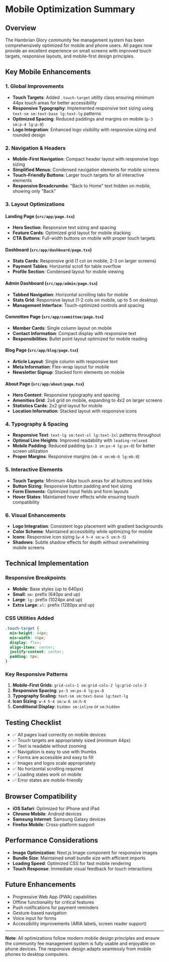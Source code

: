 # Mobile Optimization Summary

## Overview
The Hambrian Glory community fee management system has been comprehensively optimized for mobile and phone users. All pages now provide an excellent experience on small screens with improved touch targets, responsive layouts, and mobile-first design principles.

## Key Mobile Enhancements

### 1. Global Improvements
- **Touch Targets**: Added `.touch-target` utility class ensuring minimum 44px touch areas for better accessibility
- **Responsive Typography**: Implemented responsive text sizing using `text-sm sm:text-base lg:text-lg` patterns
- **Optimized Spacing**: Reduced paddings and margins on mobile (`p-3 sm:p-4 lg:p-8`)
- **Logo Integration**: Enhanced logo visibility with responsive sizing and rounded design

### 2. Navigation & Headers
- **Mobile-First Navigation**: Compact header layout with responsive logo sizing
- **Simplified Menus**: Condensed navigation elements for mobile screens
- **Touch-Friendly Buttons**: Larger touch targets for all interactive elements
- **Responsive Breadcrumbs**: "Back to Home" text hidden on mobile, showing only "Back"

### 3. Layout Optimizations

#### Landing Page (`src/app/page.tsx`)
- **Hero Section**: Responsive text sizing and spacing
- **Feature Cards**: Optimized grid layout for mobile stacking
- **CTA Buttons**: Full-width buttons on mobile with proper touch targets

#### Dashboard (`src/app/dashboard/page.tsx`)
- **Stats Cards**: Responsive grid (1 col on mobile, 2-3 on larger screens)
- **Payment Tables**: Horizontal scroll for table overflow
- **Profile Section**: Condensed layout for mobile viewing

#### Admin Dashboard (`src/app/admin/page.tsx`)
- **Tabbed Navigation**: Horizontal scrolling tabs for mobile
- **Stats Grid**: Responsive layout (1-2 cols on mobile, up to 5 on desktop)
- **Management Interface**: Touch-optimized controls and spacing

#### Committee Page (`src/app/committee/page.tsx`)
- **Member Cards**: Single column layout on mobile
- **Contact Information**: Compact display with responsive text
- **Responsibilities**: Bullet point layout optimized for mobile reading

#### Blog Page (`src/app/blog/page.tsx`)
- **Article Layout**: Single column with responsive text
- **Meta Information**: Flex-wrap layout for mobile
- **Newsletter Signup**: Stacked form elements on mobile

#### About Page (`src/app/about/page.tsx`)
- **Hero Content**: Responsive typography and spacing
- **Amenities Grid**: 2x4 grid on mobile, expanding to 4x2 on larger screens
- **Statistics Cards**: 2x2 grid layout for mobile
- **Location Information**: Stacked layout with responsive icons

### 4. Typography & Spacing
- **Responsive Text**: `text-lg sm:text-xl lg:text-2xl` patterns throughout
- **Optimal Line Heights**: Improved readability with `leading-relaxed`
- **Mobile Padding**: Reduced padding (`px-3 sm:px-4 lg:px-8`) for better screen utilization
- **Proper Margins**: Responsive margins (`mb-4 sm:mb-6 lg:mb-8`)

### 5. Interactive Elements
- **Touch Targets**: Minimum 44px touch areas for all buttons and links
- **Button Sizing**: Responsive button padding and text sizing
- **Form Elements**: Optimized input fields and form layouts
- **Hover States**: Maintained hover effects while ensuring touch compatibility

### 6. Visual Enhancements
- **Logo Integration**: Consistent logo placement with gradient backgrounds
- **Color Scheme**: Maintained accessibility while optimizing for mobile
- **Icons**: Responsive icon sizing (`w-4 h-4 sm:w-5 sm:h-5`)
- **Shadows**: Subtle shadow effects for depth without overwhelming mobile screens

## Technical Implementation

### Responsive Breakpoints
- **Mobile**: Base styles (up to 640px)
- **Small**: `sm:` prefix (640px and up)
- **Large**: `lg:` prefix (1024px and up)
- **Extra Large**: `xl:` prefix (1280px and up)

### CSS Utilities Added
```css
.touch-target {
  min-height: 44px;
  min-width: 44px;
  display: flex;
  align-items: center;
  justify-content: center;
  padding: 8px;
}
```

### Key Responsive Patterns
1. **Mobile-First Grids**: `grid-cols-1 sm:grid-cols-2 lg:grid-cols-3`
2. **Responsive Spacing**: `px-3 sm:px-4 lg:px-8`
3. **Typography Scaling**: `text-sm sm:text-base lg:text-lg`
4. **Icon Sizing**: `w-4 h-4 sm:w-6 sm:h-6`
5. **Conditional Display**: `hidden sm:inline` or `sm:hidden`

## Testing Checklist
- ✅ All pages load correctly on mobile devices
- ✅ Touch targets are appropriately sized (minimum 44px)
- ✅ Text is readable without zooming
- ✅ Navigation is easy to use with thumbs
- ✅ Forms are accessible and easy to fill
- ✅ Images and logos scale appropriately
- ✅ No horizontal scrolling required
- ✅ Loading states work on mobile
- ✅ Error states are mobile-friendly

## Browser Compatibility
- **iOS Safari**: Optimized for iPhone and iPad
- **Chrome Mobile**: Android devices
- **Samsung Internet**: Samsung Galaxy devices
- **Firefox Mobile**: Cross-platform support

## Performance Considerations
- **Image Optimization**: Next.js Image component for responsive images
- **Bundle Size**: Maintained small bundle size with efficient imports
- **Loading Speed**: Optimized CSS for fast mobile rendering
- **Touch Response**: Immediate visual feedback for touch interactions

## Future Enhancements
- Progressive Web App (PWA) capabilities
- Offline functionality for critical features
- Push notifications for payment reminders
- Gesture-based navigation
- Voice input for forms
- Accessibility improvements (ARIA labels, screen reader support)

---

**Note**: All optimizations follow modern mobile design principles and ensure the community fee management system is fully usable and enjoyable on phone devices. The responsive design adapts seamlessly from mobile phones to desktop computers.

